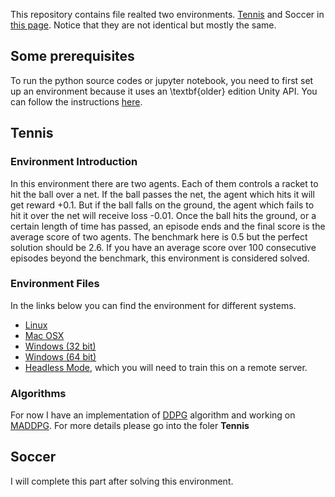 This repository contains file realted two environments. [Tennis](https://github.com/Unity-Technologies/ml-agents/blob/master/docs/Learning-Environment-Examples.md#tennis) and Soccer in [this page](https://github.com/Unity-Technologies/ml-agents/blob/master/docs/Learning-Environment-Examples.md#tennis). Notice that they are not identical but mostly the same.

## Some prerequisites

To run the python source codes or jupyter notebook, you need to first set up an environment because it uses an \textbf{older} edition Unity API. You can follow the instructions [here](https://github.com/udacity/deep-reinforcement-learning#dependencies).

## Tennis
### Environment Introduction
In this environment there are two agents. Each of them controls a racket to hit the ball over a net. If the ball passes the net, the agent which hits it will get reward +0.1. But if the ball falls on the ground, the agent which fails to hit it over the net will receive loss -0.01. Once the ball hits the ground, or a certain length of time has passed, an episode ends and the final score is the average score of two agents. The benchmark here is 0.5 but the perfect solution should be 2.6. If you have an average score over 100 consecutive episodes beyond the benchmark, this environment is considered solved.

### Environment Files
In the links below you can find the environment for different systems.
  * [Linux](https://s3-us-west-1.amazonaws.com/udacity-drlnd/P3/Tennis/Tennis_Linux.zip)
  * [Mac OSX](https://s3-us-west-1.amazonaws.com/udacity-drlnd/P3/Tennis/Tennis.app.zip)
  * [Windows (32 bit)](https://s3-us-west-1.amazonaws.com/udacity-drlnd/P3/Tennis/Tennis_Windows_x86.zip)
  * [Windows (64 bit)](https://s3-us-west-1.amazonaws.com/udacity-drlnd/P3/Tennis/Tennis_Windows_x86_64.zip)
  * [Headless Mode](https://s3-us-west-1.amazonaws.com/udacity-drlnd/P3/Tennis/Tennis_Linux_NoVis.zip), which you will need to train this on a remote server.
  
### Algorithms
For now I have an implementation of [DDPG](https://arxiv.org/abs/1509.02971) algorithm and working on [MADDPG](https://arxiv.org/abs/1706.02275). For more details please go into the foler **Tennis**

## Soccer
I will complete this part after solving this environment.
